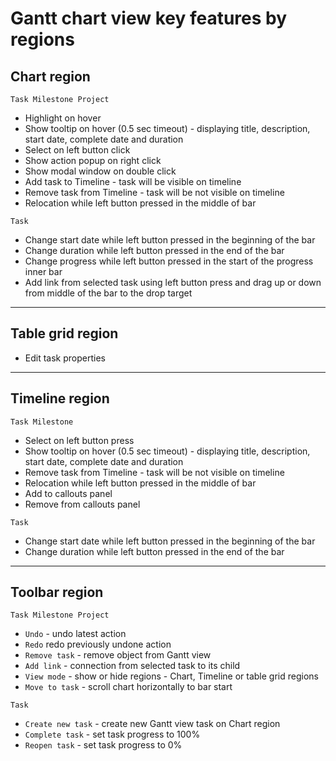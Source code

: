 # Gantt chart view key features by regions
## Chart region
`Task Milestone Project`
* Highlight on hover
* Show tooltip on hover (0.5 sec timeout) - displaying title, description, start date, complete date and duration
* Select on left button click
* Show action popup on right click
* Show modal window on double click
* Add task to Timeline - task will be visible on timeline
* Remove task from Timeline - task will be not visible on timeline
* Relocation while left button pressed in the middle of bar

`Task `
* Change start date while left button pressed in the beginning of the bar
* Change duration while left button pressed in the end of the bar
* Change progress while left button pressed in the start of the progress inner bar
* Add link from selected task using left button press and drag up or down from middle of the bar to the drop target

----------

## Table grid region
* Edit task properties

----------

## Timeline region
`Task Milestone`
* Select on left button press
* Show tooltip on hover (0.5 sec timeout) - displaying title, description, start date, complete date and duration
* Remove task from Timeline - task will be not visible on timeline
* Relocation while left button pressed in the middle of bar
* Add to callouts panel
* Remove from callouts panel

`Task`
* Change start date while left button pressed in the beginning of the bar
* Change duration while left button pressed in the end of the bar
----------

## Toolbar region
`Task Milestone Project`
* `Undo` - undo latest action
* `Redo` redo previously undone action
* `Remove task` - remove object from Gantt view
* `Add link` - connection from selected task to its child
* `View mode` - show or hide regions - Chart, Timeline or table grid regions
* `Move to task` - scroll chart horizontally to bar start

`Task`
* `Create new task` - create new Gantt view task on Chart region
* `Complete task` - set task progress to 100%
* `Reopen task` - set task progress to 0%

